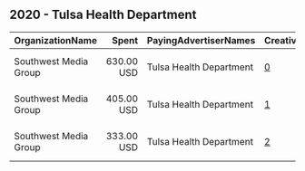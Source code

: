 ## 2020 - Tulsa Health Department 
|OrganizationName|Spent|PayingAdvertiserNames|CreativeUrls|Impressions|Genders|AgeBrackets|CountryCodes|BillingAddresses|CandidateBallotInformation|
|:---|---:|:---|:---|---:|:---|:---|:---|:---|:---|
|Southwest Media Group|630.00 USD|Tulsa Health Department|[0](https://www.snap.com/political-ads/asset/fd2909cd8f2884dbd518474dbed5dd66743ac73a76b82f4f3beda9921b4f0237?mediaType=mp4)|277,679||29-|united states|"1717 Main Street, Suite 4000,Dallas,75201,US"||
|Southwest Media Group|405.00 USD|Tulsa Health Department|[1](https://www.snap.com/political-ads/asset/f09a3ff296ca5c7ff8de52bbec57380a317c446791f971861476d56d82838cfd?mediaType=mp4)|165,442||29-|united states|"1717 Main Street, Suite 4000,Dallas,75201,US"||
|Southwest Media Group|333.00 USD|Tulsa Health Department|[2](https://www.snap.com/political-ads/asset/fb56f5c0f698281edb06b723467742605eb2e534fa8398f7be3889a67efe1853?mediaType=mp4)|167,399||29-|united states|"1717 Main Street, Suite 4000,Dallas,75201,US"||
